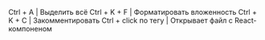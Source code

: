 Ctrl + A | Выделить всё
Ctrl + K + F | Форматировать вложенность
Ctrl + K + C | Закомментировать
Ctrl + click по тегу | Открывает файл с React-компоненом
